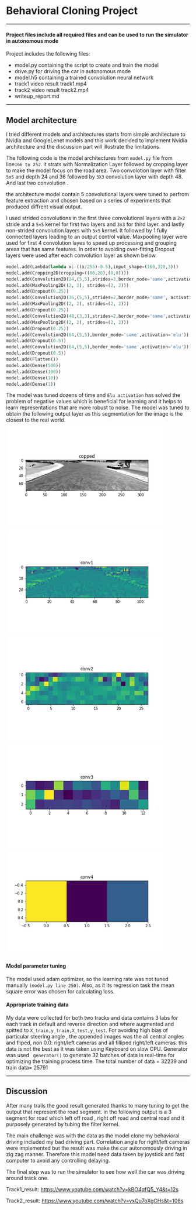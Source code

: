 # Behavioral Cloning Project


[image1]: ./out/cropped.png "Cropped Image"
[image2]: ./out/conv1_1.png "Conv1 Visualization"
[image3]: ./out/conv2_1.png "Conv2 Visualization"
[image4]: ./out/conv3_1.png "Conv3 Visualization single channel"
[image5]: ./out/conv4_1.png "Conv4 Visualization single channel"
[image6]: ./out/history.png "Recovery Image"

---
#### Project files include all required files and can be used to run the simulator in autonomous mode

Project includes the following files:
* model.py containing the script to create and train the model
* drive.py for driving the car in autonomous mode
* model.h5 containing a trained convolution neural network
* track1 video result track1.mp4
* track2 video result track2.mp4
* writeup_report.md

---

## Model architecture 

I tried different models and architectures starts from simple architecture to Nvidia and GoogleLenet models and this work decided to implement Nvidia architecture and the discussion part will illustrate the limitations.

The following code is the model architectures from `model.py` file from line`166 to 252`. it strats with Normalization Layer followed by cropping layer to make the model focus on the road area. Two convolotion layer with filter `5x5` and depth 24 and 36 followed by `3X3` convolution layer with depth 48. And last two convolution .   

the architecture model contain 5 convolutional layers were tuned to perfrom feature extraction and chosen based on a series of experiments that produced diffrent visual output. 

I used strided convolutions in the first three convolutional layers with a `2×2` stride and a `5×5` kernel for first two layers and `3x3` for third layer. and lastly non-strided convolution layers with
`5x5` kernel. It followed by 1 fully connected layers leading to an output control value. Maxpooling layer were used for first 4 convolution layes to speed up processing and grouping areas that has same features. In order to avoiding over-fitting Dropout layers were used after each convolution layer as shown below. 

```python
model.add(Lambda(lambda x: ((x/255)-0.5),input_shape=(160,320,3)))
model.add(Cropping2D(cropping=((60,20),(0,0))))
model.add(Convolution2D(24,(5,5),strides=3,border_mode='same',activation='elu'))
model.add(MaxPooling2D((2, 2), strides=(2, 2)))
model.add(Dropout(0.25))
model.add(Convolution2D(36,(5,5),strides=2,border_mode='same', activation='elu'))
model.add(MaxPooling2D((2, 2), strides=(2, 2)))
model.add(Dropout(0.25))
model.add(Convolution2D(48,(3,3),strides=2,border_mode='same',activation='elu'))
model.add(MaxPooling2D((2, 2), strides=(2, 2)))
model.add(Dropout(0.25))
model.add(Convolution2D(64,(5,5),border_mode='same',activation='elu'))
model.add(Dropout(0.5))
model.add(Convolution2D(64,(5,5),border_mode='same',activation='elu'))
model.add(Dropout(0.5))
model.add(Flatten())
model.add(Dense(500))
model.add(Dense(100))
model.add(Dense(10))
model.add(Dense(1))

```
The model was tuned dozens of time and `Elu activation` has solved the problem of negative values which is beneficial for learning and it helps to learn representations that are more robust to noise.
The model was tuned to obtain the following output layer as this segmentation for the image is the closest to the real world. 
![alt text][image1] 
![alt text][image2]
![alt text][image3]
![alt text][image4]
![alt text][image5]

#### Model parameter tuning

The model used adam optimizer, so the learning rate was not tuned manually `(model.py line 250)`. Also, as it its regression task the mean square error was chosen for calculating loss.

#### Appropriate training data

My data were collected for both two tracks and data contains 3 labs for each track in default and reverse  direction and  where augmented and spitted to `X_train,y_train,X_test,y_test`. For avoiding high bias of particular steering angle , the appended images was the all central angles and fliped, non 0.0: right/left cameras and all filliped right/left cameras. this data is not the best as it was taken using Keyboard on slow CPU. Generator was used ` generator()` to generate 32 batches  of data in real-time for optimizing the training process time. The total number of data = 32239 and train data= 25791

---

## Discussion 
After many trails the good result generated thanks to many tuning to get the output that represent the road segment. in the following output is a 3 segment for road which left off road , right off road and central road and it purposely generated by tubing the filter kernel.

The main challenge was with the data as the model clone my behavioral driving included my bad driving part. Correlation angle for right/left cameras were implemented but the result was make the car autonomously driving in zig zag manner. Therefore this model need data taken by joystick and fast computer to avoid any controlling delaying. 

The final step was to run the simulator to see how well the car was driving around track one. 


Track1_result: https://www.youtube.com/watch?v=kBO4qfQ5_Y4&t=12s

Track2_result: https://www.youtube.com/watch?v=vxQu7oXgCHs&t=106s
